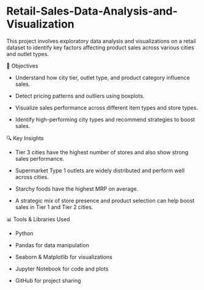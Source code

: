 # Retail-Sales-Data-Analysis-and-Visualization
This project involves exploratory data analysis and visualizations on a retail dataset to identify key factors affecting product sales across various cities and outlet types.

📌 Objectives

* Understand how city tier, outlet type, and product category influence sales.

* Detect pricing patterns and outliers using boxplots.

* Visualize sales performance across different item types and store types.

* Identify high-performing city types and recommend strategies to boost sales.

🔍 Key Insights

* Tier 3 cities have the highest number of stores and also show strong sales performance.

* Supermarket Type 1 outlets are widely distributed and perform well across cities.

* Starchy foods have the highest MRP on average.

* A strategic mix of store presence and product selection can help boost sales in Tier 1 and Tier 2 cities.

 📊 Tools & Libraries Used
  
* Python

* Pandas for data manipulation

* Seaborn & Matplotlib for visualizations

* Jupyter Notebook for code and plots

* GitHub for project sharing
